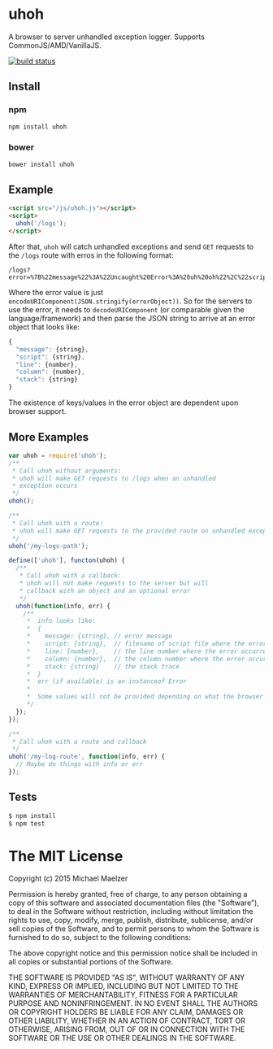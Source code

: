 uhoh
====

A browser to server unhandled exception logger. Supports CommonJS/AMD/VanillaJS.

[![build status](https://secure.travis-ci.org/mmaelzer/uhoh.png)](http://travis-ci.org/mmaelzer/uhoh)

Install
-------

### npm

```bash
npm install uhoh
```

### bower

```bash
bower install uhoh
```

Example
-------
```html
<script src="/js/uhoh.js"></script>
<script>
  uhoh('/logs');
</script>
```
After that, `uhoh` will catch unhandled exceptions and send `GET` requests to the `/logs` route with erros in the following format:
```
/logs?error=%7B%22message%22%3A%22Uncaught%20Error%3A%20uh%20oh%22%2C%22script%22%3A%22http%3A%2F%2Flocalhost%3A3000%2F%22%2C%22line%22%3A3%2C%22column%22%3A9%2C%22stack%22%3A%22Error%3A%20uh%20oh%5Cn%20%20%20%20at%20http%3A%2F%2Flocalhost%3A3000%2F%3A3%3A9%5Cn%20%20%20%20at%20http%3A%2F%2Flocalhost%3A3000%2F%3A4%3A3%22%7D
```
Where the error value is just `encodeURIComponent(JSON.stringify(errorObject))`. So for the servers to use the error, it needs to `decodeURIComponent` (or comparable given the language/framework) and then parse the JSON string to arrive at an error object that looks like:
```javascript
{
  "message": {string},
  "script": {string},
  "line": {number},
  "column": {number},
  "stack": {string}  
}
```

The existence of keys/values in the error object are dependent upon browser support.


More Examples
-------------
```javascript
var uhoh = require('uhoh');
/**
 * Call uhoh without arguments:
 * uhoh will make GET requests to /logs when an unhandled
 * exception occurs
 */
uhoh();
```

```javascript
/**
 * Call uhoh with a route:
 * uhoh will make GET requests to the provided route on unhandled exceptions
 */
uhoh('/my-logs-path');
```

```javascript
define(['uhoh'], functon(uhoh) {
  /**
   * Call uhoh with a callback:
   * uhoh will not make requests to the server but will
   * callback with an object and an optional error
   */
  uhoh(function(info, err) {
    /**
     *  info looks like:
     *  {
     *    message: {string}, // error message
     *    script: {string},  // filename of script file where the error occurred
     *    line: {number},    // the line number where the error occurred
     *    column: {number},  // the column number where the error occurred
     *    stack: {string}    // the stack trace
     *  }
     *  err (if available) is an instanceof Error
     *  
     *  Some values will not be provided depending on what the browser supports
     */
  });
});
```

```javascript
/**
 * Call uhoh with a route and callback
 */
uhoh('/my-log-route', function(info, err) {
  // Maybe do things with info or err
});
```


Tests
-----
```bash
$ npm install
$ npm test
```

The MIT License
===============

Copyright (c) 2015 Michael Maelzer

Permission is hereby granted, free of charge, to any person obtaining a copy
of this software and associated documentation files (the "Software"), to deal
in the Software without restriction, including without limitation the rights
to use, copy, modify, merge, publish, distribute, sublicense, and/or sell
copies of the Software, and to permit persons to whom the Software is
furnished to do so, subject to the following conditions:

The above copyright notice and this permission notice shall be included in
all copies or substantial portions of the Software.

THE SOFTWARE IS PROVIDED "AS IS", WITHOUT WARRANTY OF ANY KIND, EXPRESS OR
IMPLIED, INCLUDING BUT NOT LIMITED TO THE WARRANTIES OF MERCHANTABILITY,
FITNESS FOR A PARTICULAR PURPOSE AND NONINFRINGEMENT. IN NO EVENT SHALL THE
AUTHORS OR COPYRIGHT HOLDERS BE LIABLE FOR ANY CLAIM, DAMAGES OR OTHER
LIABILITY, WHETHER IN AN ACTION OF CONTRACT, TORT OR OTHERWISE, ARISING FROM,
OUT OF OR IN CONNECTION WITH THE SOFTWARE OR THE USE OR OTHER DEALINGS IN
THE SOFTWARE.
